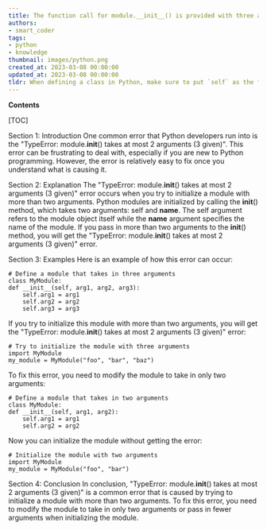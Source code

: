 ```yaml
---
title: The function call for module.__init__() is provided with three arguments, but it can accept a maximum of two arguments, causing a typeerror
authors:
- smart_coder
tags:
- python
- knowledge
thumbnail: images/python.png
created_at: 2023-03-08 00:00:00
updated_at: 2023-03-08 00:00:00
tldr: When defining a class in Python, make sure to put `self` as the first parameter in the `\_\_init\_\_` method, because it takes one implicit argument, which is the class instance itself.
---
```


**Contents**

[TOC]

Section 1: Introduction
One common error that Python developers run into is the "TypeError: module.__init__() takes at most 2 arguments (3 given)". This error can be frustrating to deal with, especially if you are new to Python programming. However, the error is relatively easy to fix once you understand what is causing it.

Section 2: Explanation
The "TypeError: module.__init__() takes at most 2 arguments (3 given)" error occurs when you try to initialize a module with more than two arguments. Python modules are initialized by calling the __init__() method, which takes two arguments: self and __name__. The self argument refers to the module object itself while the __name__ argument specifies the name of the module. If you pass in more than two arguments to the __init__() method, you will get the "TypeError: module.__init__() takes at most 2 arguments (3 given)" error.

Section 3: Examples
Here is an example of how this error can occur:

```
# Define a module that takes in three arguments
class MyModule:
def __init__(self, arg1, arg2, arg3):
    self.arg1 = arg1
    self.arg2 = arg2
    self.arg3 = arg3
```

If you try to initialize this module with more than two arguments, you will get the "TypeError: module.__init__() takes at most 2 arguments (3 given)" error:

```
# Try to initialize the module with three arguments
import MyModule
my_module = MyModule("foo", "bar", "baz")
```

To fix this error, you need to modify the module to take in only two arguments:

```
# Define a module that takes in two arguments
class MyModule:
def __init__(self, arg1, arg2):
    self.arg1 = arg1
    self.arg2 = arg2
```

Now you can initialize the module without getting the error:

```
# Initialize the module with two arguments
import MyModule
my_module = MyModule("foo", "bar")
```

Section 4: Conclusion
In conclusion, "TypeError: module.__init__() takes at most 2 arguments (3 given)" is a common error that is caused by trying to initialize a module with more than two arguments. To fix this error, you need to modify the module to take in only two arguments or pass in fewer arguments when initializing the module.
